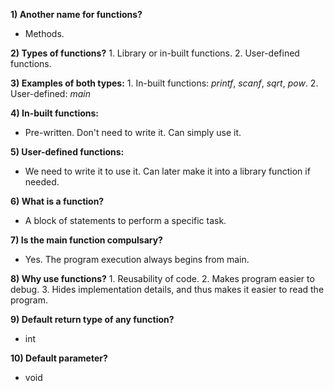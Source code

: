 **1) Another name for functions?**
- Methods.

**2) Types of functions?**
 	1. Library or in-built functions.
	2. User-defined functions.

**3) Examples of both types:**
	1. In-built functions: *printf*, *scanf*, *sqrt*, *pow*.
	2. User-defined: *main* 

**4) In-built functions:**
- Pre-written. Don't need to write it. Can simply use it.

**5) User-defined functions:**
- We need to write it to use it. Can later make it into a library function
  if needed.
  
**6) What is a function?**
- A block of statements to perform a specific task.

**7) Is the main function compulsary?**
- Yes. The program execution always begins from main.

**8) Why use functions?**
	1. Reusability of code.
	2. Makes program easier to debug.
	3. Hides implementation details, and thus makes it easier to read the program.
	
**9) Default return type of any function?**
-	int

**10) Default parameter?**
-	void


